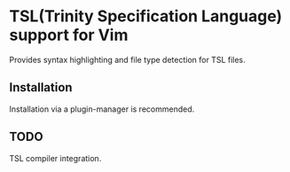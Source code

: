 # TSL(Trinity Specification Language) support for Vim

Provides syntax highlighting and file type detection for TSL
files.

## Installation

Installation via a plugin-manager is recommended.

## TODO

TSL compiler integration.
